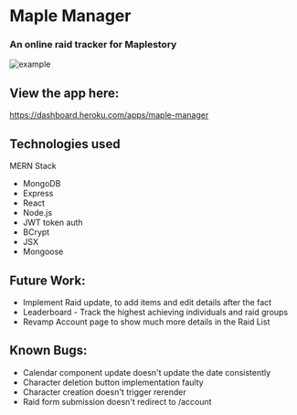 # Maple Manager 
### An online raid tracker for Maplestory

![example](https://i.imgur.com/K5wZaq9.png)

## View the app here:
https://dashboard.heroku.com/apps/maple-manager

## Technologies used
MERN Stack
  * MongoDB
  * Express
  * React
  * Node.js
* JWT token auth
* BCrypt
* JSX
* Mongoose


## Future Work:
* Implement Raid update, to add items and edit details after the fact
* Leaderboard - Track the highest achieving individuals and raid groups
* Revamp Account page to show much more details in the Raid List

## Known Bugs:
* Calendar component update doesn't update the date consistently
* Character deletion button implementation faulty
* Character creation doesn't trigger rerender
* Raid form submission doesn't redirect to /account
